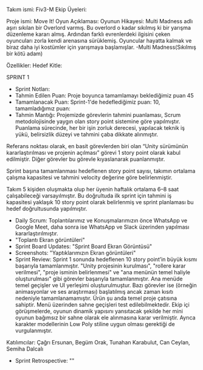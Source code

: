 Takım ismi: Fiv3-M
Ekip Üyeleri:

Proje ismi: Move It!
Oyun Açıklaması: 
Oyunun Hikayesi: Multi Madness adlı aşırı sıkılan bir Overlord varmış. Bu overlord o kadar sıkılmış ki bir yarışma düzenleme kararı almış. Ardından farklı evrenlerdeki ilgisini çeken oyuncuları zorla kendi arenasına sürüklemiş. Oyuncular hayatta kalmak ve biraz daha iyi kostümler için yarışmaya başlamışlar.
-Multi Madness(Sıkılmış bir kötü adam)

Özellikler:
Hedef Kitle:



SPRINT 1

- Sprint Notları:
- Tahmin Edilen Puan: Proje boyunca tamamlamayı beklediğimiz puan 45
- Tamamlanacak Puan: Sprint-1'de hedeflediğimiz puan: 10, tamamladığımız puan: 
- Tahmin Mantığı: Projemizde görevlerin tahmini puanlaması, Scrum metodolojisinde yaygın olan story point sistemine göre yapılmıştır. Puanlama sürecinde, her bir işin zorluk derecesi, yapılacak teknik iş yükü, belirsizlik düzeyi ve tahmini çaba dikkate alınmıştır.

Referans noktası olarak, en basit görevlerden biri olan “Unity sürümünün kararlaştırılması ve projenin açılması” görevi 1 story point olarak kabul edilmiştir. Diğer görevler bu görevle kıyaslanarak puanlanmıştır.

Sprint başına tamamlanması hedeflenen story point sayısı, takımın ortalama çalışma kapasitesi ve tahmini velocity değerine göre belirlenmiştir.

Takım 5 kişiden oluşmakta olup her üyenin haftalık ortalama 6–8 saat çalışabileceği varsayılmıştır. Bu doğrultuda ilk sprint için tahmini iş kapasitesi yaklaşık 10 story point olarak belirlenmiş ve sprint planlaması bu hedef doğrultusunda yapılmıştır.
- Daily Scrum: Toplantılarımız ve Konuşmalarımızın önce WhatsApp ve Google Meet, daha sonra ise WhatsApp ve Slack üzerinden yapılması kararlaştırılmıştır.
- "Toplantı Ekran görüntüleri" 
- Sprint Board Updates: "Sprint Board Ekran Görüntüsü"
- Screenshots: "Yaptıklarımızın Ekran görüntüleri"
- Sprint Review:  Sprint 1 sonunda hedeflenen 10 story point’in büyük kısmı başarıyla tamamlanmıştır.
"Unity projesinin kurulması", "rollere karar verilmesi", "proje isminin belirlenmesi" ve "ana menünün temel haliyle oluşturulması" gibi görevler başarıyla tamamlanmıştır.
Ana menüde temel geçişler ve UI yerleşimi oluşturulmuştur.
Bazı görevler ise (örneğin animasyonlar ve ses araştırması) başlatılmış ancak zaman kısıtı nedeniyle tamamlanamamıştır.
Ürün şu anda temel proje çatısına sahiptir. Menü üzerinden sahne geçişleri test edilebilmektedir.
Ekip içi görüşmelerde, oyunun dinamik yapısını yansıtacak şekilde her mini oyunun bağımsız bir sahne olarak ele alınmasına karar verilmiştir. Ayrıca karakter modellerinin Low Poly stiline uygun olması gerektiği de vurgulanmıştır.

Katılımcılar: Çağrı Ersunan, Begüm Orak, Tunahan Karabulut, Can Ceylan, Semiha Dalcalı

- Sprint Retrospective: ""
